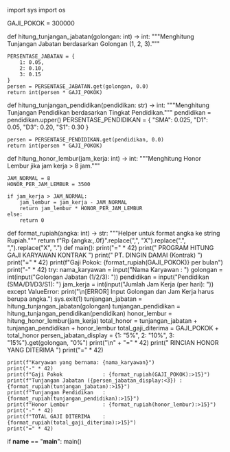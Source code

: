 import sys
import os

GAJI_POKOK = 300000

def hitung_tunjangan_jabatan(golongan: int) -> int:
    """Menghitung Tunjangan Jabatan berdasarkan Golongan (1, 2, 3)."""
    
    PERSENTASE_JABATAN = {
        1: 0.05,
        2: 0.10,
        3: 0.15
    }
    persen = PERSENTASE_JABATAN.get(golongan, 0.0)
    return int(persen * GAJI_POKOK)
def hitung_tunjangan_pendidikan(pendidikan: str) -> int:
    """Menghitung Tunjangan Pendidikan berdasarkan Tingkat Pendidikan."""
    pendidikan = pendidikan.upper()
    PERSENTASE_PENDIDIKAN = {
        "SMA": 0.025,
        "D1":  0.05,
        "D3":  0.20,
        "S1":  0.30
    }
    
    persen = PERSENTASE_PENDIDIKAN.get(pendidikan, 0.0)
    return int(persen * GAJI_POKOK)
def hitung_honor_lembur(jam_kerja: int) -> int:
    """Menghitung Honor Lembur jika jam kerja > 8 jam."""
    
    JAM_NORMAL = 8
    HONOR_PER_JAM_LEMBUR = 3500
    
    if jam_kerja > JAM_NORMAL:
        jam_lembur = jam_kerja - JAM_NORMAL
        return jam_lembur * HONOR_PER_JAM_LEMBUR
    else:
        return 0
def format_rupiah(angka: int) -> str:
    """Helper untuk format angka ke string Rupiah."""
    return f"Rp {angka:,.0f}".replace(",", "X").replace(".", ",").replace("X", ".")
def main():
    print("=" * 42)
    print("   PROGRAM HITUNG GAJI KARYAWAN KONTRAK   ")
    print("        PT. DINGIN DAMAI (Kontrak)        ")
    print("=" * 42)
    print(f"Gaji Pokok: {format_rupiah(GAJI_POKOK)} per bulan")
    print("-" * 42)
    try:
        nama_karyawan = input("Nama Karyawan           : ")
        golongan = int(input("Golongan Jabatan (1/2/3): "))
        pendidikan = input("Pendidikan (SMA/D1/D3/S1): ")
        jam_kerja = int(input("Jumlah Jam Kerja (per hari): "))
    except ValueError:
        print("\n[ERROR] Input Golongan dan Jam Kerja harus berupa angka.")
        sys.exit(1)
    tunjangan_jabatan = hitung_tunjangan_jabatan(golongan)
    tunjangan_pendidikan = hitung_tunjangan_pendidikan(pendidikan)
    honor_lembur = hitung_honor_lembur(jam_kerja)
    total_honor = tunjangan_jabatan + tunjangan_pendidikan + honor_lembur
    total_gaji_diterima = GAJI_POKOK + total_honor
    persen_jabatan_display = {1: "5%", 2: "10%", 3: "15%"}.get(golongan, "0%")
    print("\n" + "=" * 42)
    print("           RINCIAN HONOR YANG DITERIMA            ")
    print("=" * 42)
    
    print(f"Karyawan yang bernama: {nama_karyawan}")
    print("-" * 42)
    print(f"Gaji Pokok             : {format_rupiah(GAJI_POKOK):>15}")
    print(f"Tunjangan Jabatan ({persen_jabatan_display:<3}) : {format_rupiah(tunjangan_jabatan):>15}")
    print(f"Tunjangan Pendidikan   : {format_rupiah(tunjangan_pendidikan):>15}")
    print(f"Honor Lembur           : {format_rupiah(honor_lembur):>15}")
    print("-" * 42)
    print(f"TOTAL GAJI DITERIMA    : {format_rupiah(total_gaji_diterima):>15}")
    print("=" * 42)
if __name__ == "__main__":
    main()
